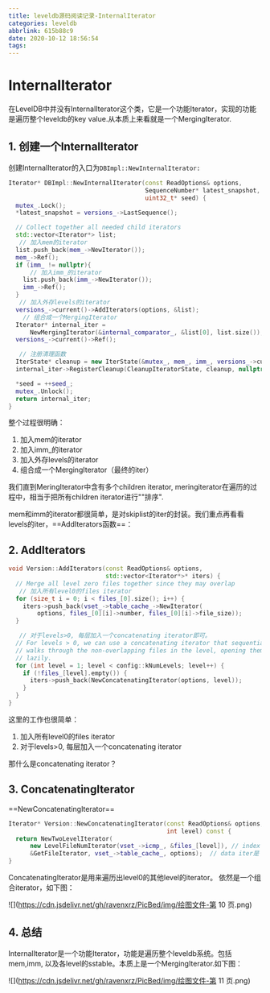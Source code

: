 ```yaml
---
title: leveldb源码阅读记录-InternalIterator
categories: leveldb
abbrlink: 615b88c9
date: 2020-10-12 18:56:54
tags:
---
```


# InternalIterator

在LevelDB中并没有InternalIterator这个类，它是一个功能Iterator，实现的功能是遍历整个leveldb的key value.从本质上来看就是一个MergingIterator.

<!--more-->

## 1. 创建一个InternalIterator

创建InternalIterator的入口为`DBImpl::NewInternalIterator:`

```c++
Iterator* DBImpl::NewInternalIterator(const ReadOptions& options,
                                      SequenceNumber* latest_snapshot,
                                      uint32_t* seed) {
  mutex_.Lock();
  *latest_snapshot = versions_->LastSequence();

  // Collect together all needed child iterators
  std::vector<Iterator*> list;
   // 加入mem的iterator
  list.push_back(mem_->NewIterator());
  mem_->Ref();
  if (imm_ != nullptr){
      // 加入imm_的iterator
    list.push_back(imm_->NewIterator());
    imm_->Ref();
  }
   // 加入外存levels的iterator
  versions_->current()->AddIterators(options, &list);
    // 组合成一个MergingIterator
  Iterator* internal_iter =
      NewMergingIterator(&internal_comparator_, &list[0], list.size());
  versions_->current()->Ref();

   // 注册清理函数
  IterState* cleanup = new IterState(&mutex_, mem_, imm_, versions_->current());
  internal_iter->RegisterCleanup(CleanupIteratorState, cleanup, nullptr);

  *seed = ++seed_;
  mutex_.Unlock();
  return internal_iter;
}

```

整个过程很明确：

1. 加入mem的iterator
2. 加入imm_的iterator
3. 加入外存levels的iterator
4. 组合成一个MergingIterator（最终的iter）

我们直到MeringIterator中含有多个children iterator, meringiterator在遍历的过程中，相当于把所有children iterator进行""排序".

mem和imm的iterator都很简单，是对skiplist的iter的封装。我们重点再看看levels的iter，==AddIterators函数==：

## 2. AddIterators

```c++
void Version::AddIterators(const ReadOptions& options,
                           std::vector<Iterator*>* iters) {
  // Merge all level zero files together since they may overlap
   // 加入所有level0的files iterator
  for (size_t i = 0; i < files_[0].size(); i++) {
    iters->push_back(vset_->table_cache_->NewIterator(
        options, files_[0][i]->number, files_[0][i]->file_size));
  }

   // 对于levels>0, 每层加入一个concatenating iterator即可。
  // For levels > 0, we can use a concatenating iterator that sequentially
  // walks through the non-overlapping files in the level, opening them
  // lazily.
  for (int level = 1; level < config::kNumLevels; level++) {
    if (!files_[level].empty()) {
      iters->push_back(NewConcatenatingIterator(options, level));
    }
  }
}
```

这里的工作也很简单：

1. 加入所有level0的files iterator
2. 对于levels>0, 每层加入一个concatenating iterator

那什么是concatenating iterator？

## 3. ConcatenatingIterator

==NewConcatenatingIterator==

```c++
Iterator* Version::NewConcatenatingIterator(const ReadOptions& options,
                                            int level) const {
  return NewTwoLevelIterator(
      new LevelFileNumIterator(vset_->icmp_, &files_[level]), // index iter 为 LevelFileNumIterator, 即存放的是SStable的FileMetaData。 key是sstable的最大key，value是sstable的 file number和file size
      &GetFileIterator, vset_->table_cache_, options);	// data iter是 sstable的iterator，即TwoLevelIterator
}
```

ConcatenatingIterator是用来遍历出level0的其他level的iterator。 依然是一个组合iterator，如下图：

![](https://cdn.jsdelivr.net/gh/ravenxrz/PicBed/img/绘图文件-第 10 页.png)

## 4. 总结

InternalIterator是一个功能Iterator，功能是遍历整个leveldb系统。包括mem,imm, 以及各level的sstable。本质上是一个MergingIterator.如下图：

![](https://cdn.jsdelivr.net/gh/ravenxrz/PicBed/img/绘图文件-第 11 页.png)